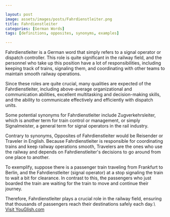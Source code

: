 ```yaml
---

layout: post
image: assets/images/posts/Fahrdienstleiter.png
title: Fahrdienstleiter
categories: [German Words]
tags: [definitions, opposites, synonyms, examples]

---
```

 
 

Fahrdienstleiter is a German word that simply refers to a signal operator or dispatch controller. This role is quite significant in the railway field, and the personnel who take up this position have a lot of responsibilities, including keeping track of trains, signaling them, and coordinating with other teams to maintain smooth railway operations.

Since these roles are quite crucial, many qualities are expected of the Fahrdienstleiter, including above-average organizational and communication abilities, excellent multitasking and decision-making skills, and the ability to communicate effectively and efficiently with dispatch units.

Some potential synonyms for Fahrdienstleiter include Zugverkehrsleiter, which is another term for train control or management, or simply Signalmeister, a general term for signal operators in the rail industry.

Contrary to synonyms, Opposites of Fahrdienstleiter would be Reisender or Traveler in English. Because Fahrdienstleiter is responsible for coordinating trains and keep railway operations smooth, Travelers are the ones who use the railway and depends on Fahrdienstleiter's decisions to go around from one place to another.

To exemplify, suppose there is a passenger train traveling from Frankfurt to Berlin, and the Fahrdienstleiter (signal operator) at a stop signaling the train to wait a bit for clearance. In contrast to this, the passengers who just boarded the train are waiting for the train to move and continue their journey. 

Therefore, Fahrdienstleiter plays a crucial role in the railway field, ensuring that thousands of passengers reach their destinations safely each day.\ <a id="yg-widget-0" class="youglish-widget" data-query="Fahrdienstleiter" data-lang="german" data-components="8412" data-auto-start="0" data-bkg-color="theme_light" data-title="How%20to%20pronounce%20Fahrdienstleiter%20in%20German"  rel="nofollow" href="https://youglish.com">Visit YouGlish.com</a><script async src="https://youglish.com/public/emb/widget.js" charset="utf-8"></script>